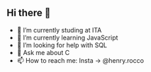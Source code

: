 ## Hi there 👋

- 🔭 I’m currently studing at ITA
- 🌱 I’m currently learning JavaScript
- 🤔 I’m looking for help with SQL
- 💬 Ask me about C
- 📫 How to reach me: Insta -> @henry.rocco

